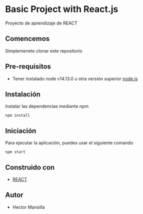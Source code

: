 # Basic Project with React.js
Proyecto de aprendizaje de REACT

## Comencemos 
Simplemenete clonar este repositorio

## Pre-requisitos
- Tener instalado node v14.13.0 u otra versión superior [node.js](https://nodejs.org/es/)

## Instalación
Instalar las dependencias mediante npm

```
npm install
```

## Iniciación 
Para ejecutar la aplicación, puedes usar el siguiente comando

```
npm start
```

## Construido con
- [REACT](https://reactjs.org/)

## Autor
- Hector Mansilla
